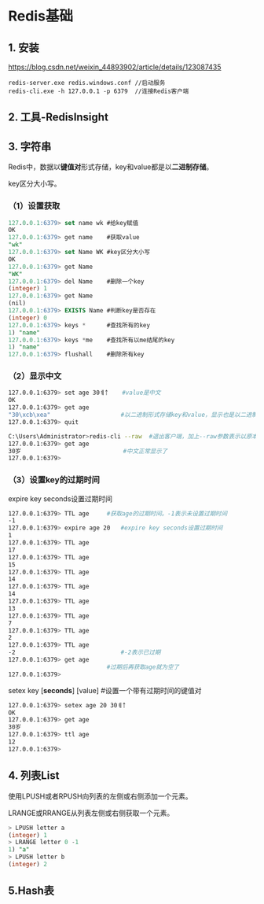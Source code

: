 # Redis基础

## 1. 安装

https://blog.csdn.net/weixin_44893902/article/details/123087435

```redis
redis-server.exe redis.windows.conf	//启动服务
redis-cli.exe -h 127.0.0.1 -p 6379	//连接Redis客户端
```

## 2. 工具-RedisInsight



## 3. 字符串

Redis中，数据以**键值对**形式存储，key和value都是以**二进制存储**。

key区分大小写。

### （1）设置获取

```sql
127.0.0.1:6379> set name wk	#给key赋值
OK
127.0.0.1:6379> get name	#获取value
"wk"
127.0.0.1:6379> set Name WK	#key区分大小写
OK
127.0.0.1:6379> get Name
"WK"
127.0.0.1:6379> del Name	#删除一个key
(integer) 1
127.0.0.1:6379> get Name
(nil)
127.0.0.1:6379> EXISTS Name	#判断key是否存在
(integer) 0
127.0.0.1:6379> keys *		#查找所有的key
1) "name"
127.0.0.1:6379> keys *me	#查找所有以me结尾的key
1) "name"
127.0.0.1:6379> flushall	#删除所有key
```

### （2）显示中文

```bash
127.0.0.1:6379> set age 30ￋ￪	#value是中文
OK
127.0.0.1:6379> get age
"30\xcb\xea"					#以二进制形式存储key和value，显示也是以二进制显示
127.0.0.1:6379> quit		

C:\Users\Administrator>redis-cli --raw	#退出客户端，加上--raw参数表示以原本形式显示value
127.0.0.1:6379> get age
30岁								#中文正常显示了
127.0.0.1:6379>
```

### （3）设置key的过期时间

expire key seconds设置过期时间

```bash
127.0.0.1:6379> TTL age		#获取age的过期时间。-1表示未设置过期时间
-1
127.0.0.1:6379> expire age 20	#expire key seconds设置过期时间
1
127.0.0.1:6379> TTL age
17
127.0.0.1:6379> TTL age
15
127.0.0.1:6379> TTL age
14
127.0.0.1:6379> TTL age
14
127.0.0.1:6379> TTL age
13
127.0.0.1:6379> TTL age
7
127.0.0.1:6379> TTL age
2
127.0.0.1:6379> TTL age
-2								#-2表示已过期
127.0.0.1:6379> get age			
							#过期后再获取age就为空了
127.0.0.1:6379>
```

setex key [**seconds**] [value]		#设置一个带有过期时间的键值对

```bash
127.0.0.1:6379> setex age 20 30ￋ￪
OK
127.0.0.1:6379> get age
30岁
127.0.0.1:6379> ttl age
12
127.0.0.1:6379>
```

## 4. 列表List

使用LPUSH或者RPUSH向列表的左侧或右侧添加一个元素。

LRANGE或RRANGE从列表左侧或右侧获取一个元素。

```sql
> LPUSH letter a
(integer) 1
> LRANGE letter 0 -1
1) "a"
> LPUSH letter b
(integer) 2

```









## 5.Hash表



## 



